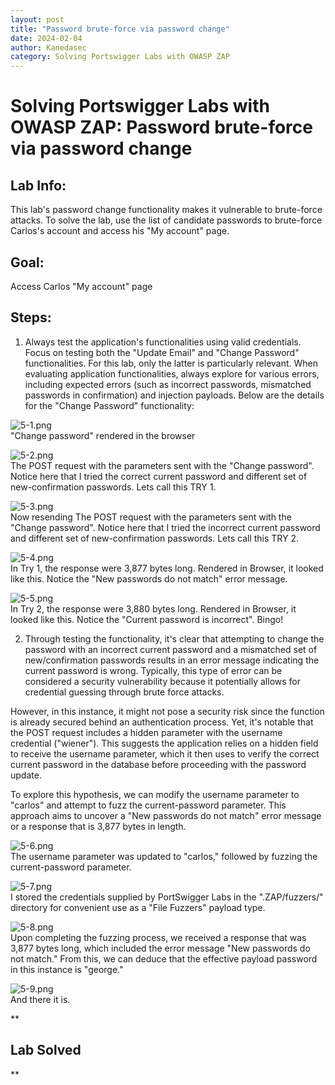 ```yaml
---
layout: post
title: "Password brute-force via password change"
date: 2024-02-04
author: Kanedasec
category: Solving Portswigger Labs with OWASP ZAP
---
```


Solving Portswigger Labs with OWASP ZAP: Password brute-force via password change
================================================================================


Lab Info:
---------
  
This lab's password change functionality makes it vulnerable to brute-force attacks. To solve the lab, use the list of candidate passwords to brute-force Carlos's account and access his "My account" page.  

Goal:
-----

Access Carlos "My account" page  

Steps:
------

1) Always test the application's functionalities using valid credentials. Focus on testing both the "Update Email" and "Change Password" functionalities. For this lab, only the latter is particularly relevant. When evaluating application functionalities, always explore for various errors, including expected errors (such as incorrect passwords, mismatched passwords in confirmation) and injection payloads. Below are the details for the "Change Password" functionality:  
 
  
![5-1.png](/assets/img/posts/Solving-Portswigger-Labs-with-OWASP-ZAP/Password-brute-force-via-password-change/5-1.png)  
"Change password" rendered in the browser  
  
  
![5-2.png](/assets/img/posts/Solving-Portswigger-Labs-with-OWASP-ZAP/Password-brute-force-via-password-change/5-2.png)  
The POST request with the parameters sent with the "Change password". Notice here that I tried the correct current password and different set of new-confirmation passwords. Lets call this TRY 1.  
  
  
![5-3.png](/assets/img/posts/Solving-Portswigger-Labs-with-OWASP-ZAP/Password-brute-force-via-password-change/5-3.png)  
Now resending The POST request with the parameters sent with the "Change password". Notice here that I tried the incorrect current password and different set of new-confirmation passwords. Lets call this TRY 2.  
  
  
![5-4.png](/assets/img/posts/Solving-Portswigger-Labs-with-OWASP-ZAP/Password-brute-force-via-password-change/5-4.png)  
In Try 1, the response were 3,877 bytes long. Rendered in Browser, it looked like this. Notice the "New passwords do not match" error message.  
  
  
![5-5.png](/assets/img/posts/Solving-Portswigger-Labs-with-OWASP-ZAP/Password-brute-force-via-password-change/5-5.png)  
In Try 2, the response were 3,880 bytes long. Rendered in Browser, it looked like this. Notice the "Current password is incorrect". Bingo!  
  
  
2) Through testing the functionality, it's clear that attempting to change the password with an incorrect current password and a mismatched set of new/confirmation passwords results in an error message indicating the current password is wrong. Typically, this type of error can be considered a security vulnerability because it potentially allows for credential guessing through brute force attacks.  
  
However, in this instance, it might not pose a security risk since the function is already secured behind an authentication process. Yet, it's notable that the POST request includes a hidden parameter with the username credential ("wiener"). This suggests the application relies on a hidden field to receive the username parameter, which it then uses to verify the correct current password in the database before proceeding with the password update.  
  
To explore this hypothesis, we can modify the username parameter to "carlos" and attempt to fuzz the current-password parameter. This approach aims to uncover a "New passwords do not match" error message or a response that is 3,877 bytes in length.  
  
  
![5-6.png](/assets/img/posts/Solving-Portswigger-Labs-with-OWASP-ZAP/Password-brute-force-via-password-change/5-6.png)  
The username parameter was updated to "carlos," followed by fuzzing the current-password parameter.  
  
  
  
![5-7.png](/assets/img/posts/Solving-Portswigger-Labs-with-OWASP-ZAP/Password-brute-force-via-password-change/5-7.png)  
I stored the credentials supplied by PortSwigger Labs in the ".ZAP/fuzzers/" directory for convenient use as a "File Fuzzers" payload type.  
  
  
![5-8.png](/assets/img/posts/Solving-Portswigger-Labs-with-OWASP-ZAP/Password-brute-force-via-password-change/5-8.png)  
Upon completing the fuzzing process, we received a response that was 3,877 bytes long, which included the error message "New passwords do not match." From this, we can deduce that the effective payload password in this instance is "george."  
  
  
![5-9.png](/assets/img/posts/Solving-Portswigger-Labs-with-OWASP-ZAP/Password-brute-force-via-password-change/5-9.png)  
And there it is.  
  
**

Lab Solved
----------

**
